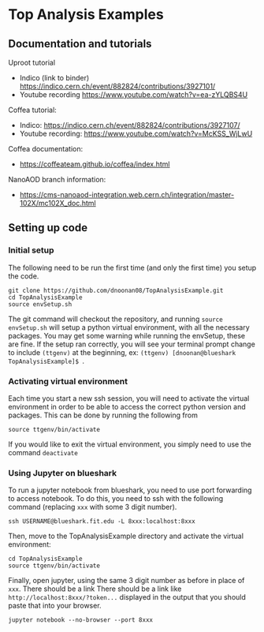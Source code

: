 # Top Analysis Examples

## Documentation and tutorials
Uproot tutorial
 - Indico (link to binder) https://indico.cern.ch/event/882824/contributions/3927101/
 - Youtube recording https://www.youtube.com/watch?v=ea-zYLQBS4U

Coffea tutorial:
 - Indico: https://indico.cern.ch/event/882824/contributions/3927107/
 - Youtube recording: https://www.youtube.com/watch?v=McKSS_WjLwU

Coffea documentation:
 - https://coffeateam.github.io/coffea/index.html

NanoAOD branch information:
 - https://cms-nanoaod-integration.web.cern.ch/integration/master-102X/mc102X_doc.html

## Setting up code

### Initial setup
The following need to be run the first time (and only the first time) you setup the code.  
```
git clone https://github.com/dnoonan08/TopAnalysisExample.git
cd TopAnalysisExample
source envSetup.sh
```
The git command will checkout the repository, and running `source envSetup.sh` will setup a python virtual environment, with all the necessary packages.   You may get some warning while running the envSetup, these are fine.  If the setup ran correctly, you will see your terminal prompt change to include `(ttgenv)` at the beginning, ex: `(ttgenv) [dnoonan@blueshark TopAnalysisExample]$ `. 

### Activating virtual environment
Each time you start a new ssh session, you will need to activate the virtual environment in order to be able to access the correct python version and packages.  This can be done by running the following from 
```
source ttgenv/bin/activate
```
If you would like to exit the virtual environment, you simply need to use the command `deactivate`

### Using Jupyter on blueshark
To run a jupyter notebook from blueshark, you need to use port forwarding to access notebook.  To do this, you need to ssh with the following command (replacing `xxx` with some 3 digit number).
```
ssh USERNAME@blueshark.fit.edu -L 8xxx:localhost:8xxx
```
Then, move to the TopAnalysisExample directory and activate the virtual environment:
```
cd TopAnalysisExample
source ttgenv/bin/activate
```
Finally, open jupyter, using the same 3 digit number as before in place of `xxx`.  There should be a link 
There should be a link like `http://localhost:8xxx/?token...` displayed in the output that you should paste that into your browser.
```
jupyter notebook --no-browser --port 8xxx
```
